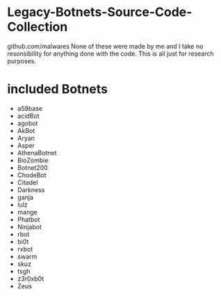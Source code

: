 # Legacy-Botnets-Source-Code-Collection
github.com/malwares 
None of these were made by me and I take no resonsibility for anything done with the code. This is all just for research purposes.
# included Botnets
* a59base
* acidBot
* agobot
* AkBot
* Aryan
* Asper
* AthenaBotnet
* BioZombie
* Botnet200
* ChodeBot
* Citadel
* Darkness
* ganja
* lulz
* mange
* Phatbot
* Ninjabot
* rbot
* bi0t
* rxbot
* swarm
* skuz
* tsgh
* z3r0xb0t
* Zeus
